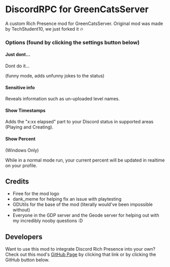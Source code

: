 # DiscordRPC for GreenCatsServer

A custom Rich Presence mod for GreenCatsServer.
Original mod was made by TechStudent10, we just forked it :fire:

### Options (found by clicking the settings button below)

#### Just dont...
Dont do it...

(funny mode, adds unfunny jokes to the status)

#### Sensitive info
Reveals information such as un-uploaded level names.

#### Show Timestamps
Adds the "x:xx elapsed" part to your Discord status in supported areas (Playing and Creating).

#### Show Percent

(Windows Only)

While in a normal mode run, your current percent will be updated in realtime on your profile.

## Credits

- Firee for the mod logo
- dank_meme for helping fix an issue with playtesting
- GDUtils for the base of the mod (literally would've been impossible without)
- Everyone in the GDP server and the Geode server for helping out with my incredibly nooby questions :D

## Developers

Want to use this mod to integrate Discord Rich Presence into your own? Check out this mod's [GitHub Page](https://github.com/TechStudent10/DiscordRPC) by clicking that link or by clicking the GitHub button below.
